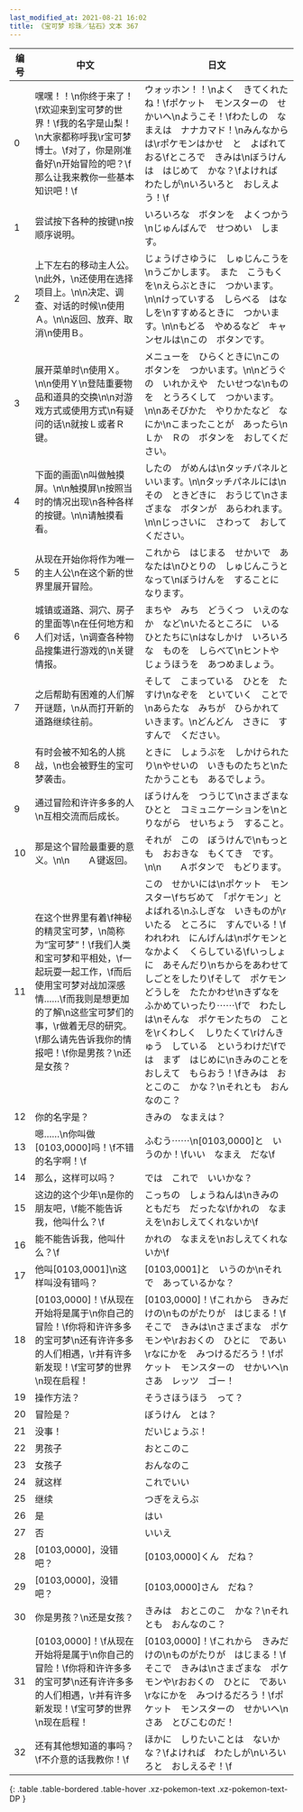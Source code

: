 ```yaml
---
last_modified_at: 2021-08-21 16:02
title: 《宝可梦 珍珠／钻石》文本 367
---
```

| 编号 | 中文 | 日文 |
| ---- | ---- | ---- |
| 0 | 嘿嘿！！\n你终于来了！\f欢迎来到宝可梦的世界！\f我的名字是山梨！\n大家都称呼我\r宝可梦博士。\f对了，你是刚准备好\n开始冒险的吧？\f那么让我来教你一些基本知识吧！\f | ウォッホン！！\nよく　きてくれたね！\fポケット　モンスターの　せかいへ\nようこそ！\fわたしの　なまえは　ナナカマド！\nみんなからは\rポケモンはかせ　と　よばれておる\fところで　きみは\nぼうけんは　はじめて　かな？\fよければ　わたしが\nいろいろと　おしえよう！\f |
| 1 | 尝试按下各种的按键\n按顺序说明。 | いろいろな　ボタンを　よくつかう\nじゅんばんで　せつめい　します。 |
| 2 | 上下左右的移动主人公。　\n此外，\n还使用在选择项目上。\n\n决定、调查、对话的时候\n使用Ａ。\n\n返回、放弃、取消\n使用Ｂ。 | じょうげさゆうに　しゅじんこうを\nうごかします。　また　こうもくを\nえらぶときに　つかいます。\n\nけっていする　しらべる　はなしを\nすすめるときに　つかいます。\n\nもどる　やめるなど　キャンセルは\nこの　ボタンです。 |
| 3 | 展开菜单时\n使用Ｘ。\n\n使用Ｙ\n登陆重要物品和道具的交换\n\n对游戏方式或使用方式\n有疑问的话\n就按Ｌ或者Ｒ键。 | メニューを　ひらくときに\nこの　ボタンを　つかいます。\n\nどうぐの　いれかえや　たいせつな\nものを　とうろくして　つかいます。\n\nあそびかた　やりかたなど　なにか\nこまったことが　あったら\nＬか　Ｒの　ボタンを　おしてください。 |
| 4 | 下面的画面\n叫做触摸屏。\n\n触摸屏\n按照当时的情况出现\n各种各样的按键。\n\n请触摸看看。 | したの　がめんは\nタッチパネルと　いいます。\n\nタッチパネルには\nその　ときどきに　おうじて\nさまざまな　ボタンが　あらわれます。\n\nじっさいに　さわって　おしてください。 |
| 5 | 从现在开始你将作为唯一的主人公\n在这个新的世界里展开冒险。 | これから　はじまる　せかいで　あなたは\nひとりの　しゅじんこうと　なって\nぼうけんを　することに　なります。 |
| 6 | 城镇或道路、洞穴、房子的里面等\n在任何地方和人们对话，\n调查各种物品搜集进行游戏的\n关键情报。 | まちや　みち　どうくつ　いえのなか　など\nいたるところに　いる　ひとたちに\nはなしかけ　いろいろな　ものを　しらべて\nヒントや　じょうほうを　あつめましょう。 |
| 7 | 之后帮助有困难的人们解开谜题，\n从而打开新的道路继续往前。 | そして　こまっている　ひとを　たすけ\nなぞを　といていく　ことで\nあらたな　みちが　ひらかれて　いきます。\nどんどん　さきに　すすんで　ください。 |
| 8 | 有时会被不知名的人挑战，\n也会被野生的宝可梦袭击。 | ときに　しょうぶを　しかけられたり\nやせいの　いきものたちと\nたたかうことも　あるでしょう。 |
| 9 | 通过冒险和许许多多的人\n互相交流而后成长。 | ぼうけんを　つうじて\nさまざまな　ひとと　コミュニケーションを\nとりながら　せいちょう　すること。 |
| 10 | 那是这个冒险最重要的意义。\n\n　　Ａ键返回。 | それが　この　ぼうけんで\nもっとも　おおきな　もくてき　です。\n\n　　Ａボタンで　もどります。 |
| 11 | 在这个世界里有着\f神秘的精灵宝可梦，\n简称为“宝可梦”！\f我们人类和宝可梦和平相处，\f一起玩耍一起工作，\f而后使用宝可梦对战加深感情……\f而我则是想更加的了解\n这些宝可梦们的事，\r做着无尽的研究。\f那么请先告诉我你的情报吧！\f你是男孩？\n还是女孩？ | この　せかいには\nポケット　モンスター\fちぢめて　「ポケモン」と　よばれる\nふしぎな　いきものが\rいたる　ところに　すんでいる！\fわれわれ　にんげんは\nポケモンと　なかよく　くらしている\fいっしょに　あそんだり\nちからをあわせて　しごとをしたり\fそして　ポケモンどうしを　たたかわせ\nきずなを　ふかめていったり⋯⋯\fで　わたしは\nそんな　ポケモンたちの　ことを\rくわしく　しりたくて\rけんきゅう　している　というわけだ\fでは　まず　はじめに\nきみのことを　おしえて　もらおう！\fきみは　おとこのこ　かな？\nそれとも　おんなのこ？ |
| 12 | 你的名字是？ | きみの　なまえは？ |
| 13 | 嗯……\n你叫做[0103,0000]吗！\f不错的名字啊！\f | ふむう⋯⋯\n[0103,0000]と　いうのか！\fいい　なまえ　だな\f |
| 14 | 那么，这样可以吗？ | では　これで　いいかな？ |
| 15 | 这边的这个少年\n是你的朋友吧，\f能不能告诉我，他叫什么？\f | こっちの　しょうねんは\nきみの　ともだち　だったな\fかれの　なまえを\nおしえてくれないか\f |
| 16 | 能不能告诉我，他叫什么？\f | かれの　なまえを\nおしえてくれないか\f |
| 17 | 他叫[0103,0001]\n这样叫没有错吗？ | [0103,0001]と　いうのか\nそれで　あっているかな？ |
| 18 | [0103,0000]！\f从现在开始将是属于\n你自己的冒险！\f你将和许许多多的宝可梦\n还有许许多多的人们相遇，\r并有许多新发现！\f宝可梦的世界\n现在启程！ | [0103,0000]！\fこれから　きみだけの\nものがたりが　はじまる！\fそこで　きみは\nさまざまな　ポケモンや\rおおくの　ひとに　であい\rなにかを　みつけるだろう！\fポケット　モンスターの　せかいへ\nさあ　レッツ　ゴー！ |
| 19 | 操作方法？ | そうさほうほう　って？ |
| 20 | 冒险是？ | ぼうけん　とは？ |
| 21 | 没事！ | だいじょうぶ！ |
| 22 | 男孩子 | おとこのこ |
| 23 | 女孩子 | おんなのこ |
| 24 | 就这样 | これでいい |
| 25 | 继续 | つぎをえらぶ |
| 26 | 是 | はい |
| 27 | 否 | いいえ |
| 28 | [0103,0000]，没错吧？ | [0103,0000]くん　だね？ |
| 29 | [0103,0000]，没错吧？ | [0103,0000]さん　だね？ |
| 30 | 你是男孩？\n还是女孩？ | きみは　おとこのこ　かな？\nそれとも　おんなのこ？ |
| 31 | [0103,0000]！\f从现在开始将是属于\n你自己的冒险！\f你将和许许多多的宝可梦\n还有许许多多的人们相遇，\r并有许多新发现！\f宝可梦的世界\n现在启程！ | [0103,0000]！\fこれから　きみだけの\nものがたりが　はじまる！\fそこで　きみは\nさまざまな　ポケモンや\rおおくの　ひとに　であい\rなにかを　みつけるだろう！\fポケット　モンスターの　せかいへ\nさあ　とびこむのだ！ |
| 32 | 还有其他想知道的事吗？\f不介意的话我教你！\f | ほかに　しりたいことは　ないかな？\fよければ　わたしが\nいろいろと　おしえるぞ！\f |
{: .table .table-bordered .table-hover .xz-pokemon-text .xz-pokemon-text-DP }